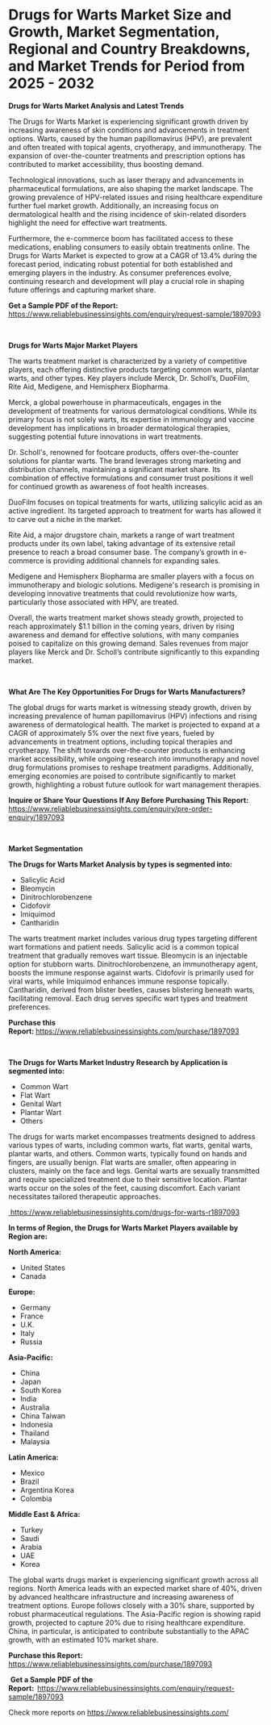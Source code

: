 <p><h1>Drugs for Warts Market Size and Growth, Market Segmentation, Regional and Country Breakdowns, and Market Trends for Period from 2025 -  2032</h1></p><p><strong>Drugs for Warts Market Analysis and Latest Trends</strong></p>
<p><p>The Drugs for Warts Market is experiencing significant growth driven by increasing awareness of skin conditions and advancements in treatment options. Warts, caused by the human papillomavirus (HPV), are prevalent and often treated with topical agents, cryotherapy, and immunotherapy. The expansion of over-the-counter treatments and prescription options has contributed to market accessibility, thus boosting demand.</p><p>Technological innovations, such as laser therapy and advancements in pharmaceutical formulations, are also shaping the market landscape. The growing prevalence of HPV-related issues and rising healthcare expenditure further fuel market growth. Additionally, an increasing focus on dermatological health and the rising incidence of skin-related disorders highlight the need for effective wart treatments.</p><p>Furthermore, the e-commerce boom has facilitated access to these medications, enabling consumers to easily obtain treatments online. The Drugs for Warts Market is expected to grow at a CAGR of 13.4% during the forecast period, indicating robust potential for both established and emerging players in the industry. As consumer preferences evolve, continuing research and development will play a crucial role in shaping future offerings and capturing market share.</p></p>
<p><strong>Get a Sample PDF of the Report:&nbsp;</strong> <a href="https://www.reliablebusinessinsights.com/enquiry/request-sample/1897093?utm_campaign=2274&utm_medium=2&utm_source=Github&utm_content=ia&utm_term=08032025&utm_id=drugs-for-warts">https://www.reliablebusinessinsights.com/enquiry/request-sample/1897093</a></p>
<p>&nbsp;</p>
<p><strong>Drugs for Warts Major Market Players</strong></p>
<p><p>The warts treatment market is characterized by a variety of competitive players, each offering distinctive products targeting common warts, plantar warts, and other types. Key players include Merck, Dr. Scholl’s, DuoFilm, Rite Aid, Medigene, and Hemispherx Biopharma.</p><p>Merck, a global powerhouse in pharmaceuticals, engages in the development of treatments for various dermatological conditions. While its primary focus is not solely warts, its expertise in immunology and vaccine development has implications in broader dermatological therapies, suggesting potential future innovations in wart treatments.</p><p>Dr. Scholl's, renowned for footcare products, offers over-the-counter solutions for plantar warts. The brand leverages strong marketing and distribution channels, maintaining a significant market share. Its combination of effective formulations and consumer trust positions it well for continued growth as awareness of foot health increases.</p><p>DuoFilm focuses on topical treatments for warts, utilizing salicylic acid as an active ingredient. Its targeted approach to treatment for warts has allowed it to carve out a niche in the market.</p><p>Rite Aid, a major drugstore chain, markets a range of wart treatment products under its own label, taking advantage of its extensive retail presence to reach a broad consumer base. The company’s growth in e-commerce is providing additional channels for expanding sales.</p><p>Medigene and Hemispherx Biopharma are smaller players with a focus on immunotherapy and biologic solutions. Medigene's research is promising in developing innovative treatments that could revolutionize how warts, particularly those associated with HPV, are treated. </p><p>Overall, the warts treatment market shows steady growth, projected to reach approximately $1.1 billion in the coming years, driven by rising awareness and demand for effective solutions, with many companies poised to capitalize on this growing demand. Sales revenues from major players like Merck and Dr. Scholl’s contribute significantly to this expanding market.</p></p>
<p>&nbsp;</p>
<p><strong>What Are The Key Opportunities For Drugs for Warts Manufacturers?</strong></p>
<p><p>The global drugs for warts market is witnessing steady growth, driven by increasing prevalence of human papillomavirus (HPV) infections and rising awareness of dermatological health. The market is projected to expand at a CAGR of approximately 5% over the next five years, fueled by advancements in treatment options, including topical therapies and cryotherapy. The shift towards over-the-counter products is enhancing market accessibility, while ongoing research into immunotherapy and novel drug formulations promises to reshape treatment paradigms. Additionally, emerging economies are poised to contribute significantly to market growth, highlighting a robust future outlook for wart management therapies.</p></p>
<p><strong>Inquire or Share Your Questions If Any Before Purchasing This Report:</strong> <a href="https://www.reliablebusinessinsights.com/enquiry/pre-order-enquiry/1897093?utm_campaign=2274&utm_medium=2&utm_source=Github&utm_content=ia&utm_term=08032025&utm_id=drugs-for-warts">https://www.reliablebusinessinsights.com/enquiry/pre-order-enquiry/1897093</a></p>
<p>&nbsp;</p>
<p><strong>Market Segmentation</strong></p>
<p><strong>The Drugs for Warts Market Analysis by types is segmented into:</strong></p>
<p><ul><li>Salicylic Acid</li><li>Bleomycin</li><li>Dinitrochlorobenzene</li><li>Cidofovir</li><li>Imiquimod</li><li>Cantharidin</li></ul></p>
<p><p>The warts treatment market includes various drug types targeting different wart formations and patient needs. Salicylic acid is a common topical treatment that gradually removes wart tissue. Bleomycin is an injectable option for stubborn warts. Dinitrochlorobenzene, an immunotherapy agent, boosts the immune response against warts. Cidofovir is primarily used for viral warts, while Imiquimod enhances immune response topically. Cantharidin, derived from blister beetles, causes blistering beneath warts, facilitating removal. Each drug serves specific wart types and treatment preferences.</p></p>
<p><strong>Purchase this Report:&nbsp;</strong><a href="https://www.reliablebusinessinsights.com/purchase/1897093?utm_campaign=2274&utm_medium=2&utm_source=Github&utm_content=ia&utm_term=08032025&utm_id=drugs-for-warts">https://www.reliablebusinessinsights.com/purchase/1897093</a></p>
<p>&nbsp;</p>
<p><strong>The Drugs for Warts Market Industry Research by Application is segmented into:</strong></p>
<p><ul><li>Common Wart</li><li>Flat Wart</li><li>Genital Wart</li><li>Plantar Wart</li><li>Others</li></ul></p>
<p><p>The drugs for warts market encompasses treatments designed to address various types of warts, including common warts, flat warts, genital warts, plantar warts, and others. Common warts, typically found on hands and fingers, are usually benign. Flat warts are smaller, often appearing in clusters, mainly on the face and legs. Genital warts are sexually transmitted and require specialized treatment due to their sensitive location. Plantar warts occur on the soles of the feet, causing discomfort. Each variant necessitates tailored therapeutic approaches.</p></p>
<p><a href="https://www.reliablebusinessinsights.com/drugs-for-warts-r1897093?utm_campaign=2274&utm_medium=2&utm_source=Github&utm_content=ia&utm_term=08032025&utm_id=drugs-for-warts">&nbsp;https://www.reliablebusinessinsights.com/drugs-for-warts-r1897093</a></p>
<p><strong>In terms of Region, the Drugs for Warts Market Players available by Region are:</strong></p>
<p>
    <p> <strong> North America: </strong>
        <ul>
            <li>United States</li>
            <li>Canada</li>
        </ul>
        </p> 
    <p> <strong> Europe: </strong>
        <ul>
            <li>Germany</li>
            <li>France</li>
            <li>U.K.</li>
            <li>Italy</li>
            <li>Russia</li>
        </ul>
        </p> 
    <p> <strong> Asia-Pacific: </strong>
        <ul>
            <li>China</li>
            <li>Japan</li>
            <li>South Korea</li>
            <li>India</li>
            <li>Australia</li>
            <li>China Taiwan</li>
            <li>Indonesia</li>
            <li>Thailand</li>
            <li>Malaysia</li>
        </ul>
        </p> 
    <p> <strong> Latin America: </strong>
        <ul>
            <li>Mexico</li>
            <li>Brazil</li>
            <li>Argentina Korea</li>
            <li>Colombia</li>
        </ul>
        </p> 
    <p> <strong> Middle East & Africa: </strong>
        <ul>
            <li>Turkey</li>
            <li>Saudi</li>
            <li>Arabia</li>
            <li>UAE</li>
            <li>Korea</li>
        </ul>
    </p>
    </p>
<p><p>The global warts drugs market is experiencing significant growth across all regions. North America leads with an expected market share of 40%, driven by advanced healthcare infrastructure and increasing awareness of treatment options. Europe follows closely with a 30% share, supported by robust pharmaceutical regulations. The Asia-Pacific region is showing rapid growth, projected to capture 20% due to rising healthcare expenditure. China, in particular, is anticipated to contribute substantially to the APAC growth, with an estimated 10% market share.</p></p>
<p><strong>Purchase this Report: </strong><a href="https://www.reliablebusinessinsights.com/purchase/1897093?utm_campaign=2274&utm_medium=2&utm_source=Github&utm_content=ia&utm_term=08032025&utm_id=drugs-for-warts">https://www.reliablebusinessinsights.com/purchase/1897093</a></p>
<p>&nbsp;<strong>Get a Sample PDF of the Report:&nbsp;&nbsp;</strong><a href="https://www.reliablebusinessinsights.com/enquiry/request-sample/1897093?utm_campaign=2274&utm_medium=2&utm_source=Github&utm_content=ia&utm_term=08032025&utm_id=drugs-for-warts">https://www.reliablebusinessinsights.com/enquiry/request-sample/1897093</a></p>
<p><strong></strong></p>
<p>Check more reports on <a href="https://www.reliablebusinessinsights.com/?utm_campaign=2274&utm_medium=2&utm_source=Github&utm_content=ia&utm_term=08032025&utm_id=drugs-for-warts">https://www.reliablebusinessinsights.com/</a></p>